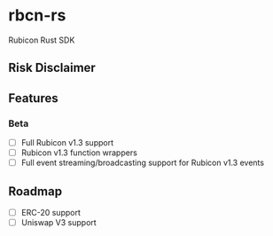 # rbcn-rs

Rubicon Rust SDK

## Risk Disclaimer

## Features

### Beta

-   [ ] Full Rubicon v1.3 support
-   [ ] Rubicon v1.3 function wrappers
-   [ ] Full event streaming/broadcasting support for Rubicon v1.3 events
## Roadmap

-   [ ] ERC-20 support
-   [ ] Uniswap V3 support
